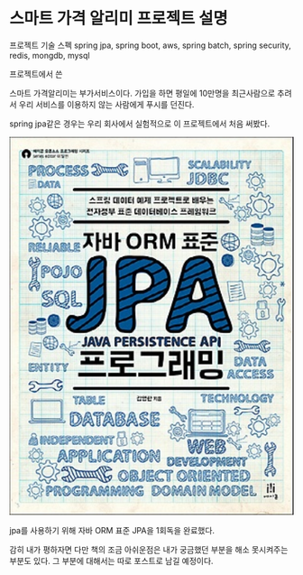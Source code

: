  # 스마트 가격 알리미 프로젝트 설명
 
 프로젝트 기술 스펙
 spring jpa, spring boot, aws, spring batch, spring security, redis, mongdb, mysql

 
 프로젝트에서 쓴 
 
 
 스마트 가격알리미는 부가서비스이다.
 가입을 하면 평일에 10만명을 최근사람으로 추려서 우리 서비스를 이용하지 않는 사람에게 푸시를 던진다.
 
 spring jpa같은 경우는 우리 회사에서 실험적으로 이 프로젝트에서 처음 써봤다.
 

 
 
<p align="center">
  <img src="/images/smart_price_notice/java_orm_standard_jpa.jpg" alt="book" width="650"/>
</p>  

jpa를 사용하기 위해 자바 ORM 표준 JPA을 1회독을 완료했다.

감히 내가 평하자면 다만 책의 조금 아쉬운점은 내가 궁금했던 부분을 해소 못시켜주는 부분도 있다.
그 부분에 대해서는 따로 포스트로 남길 예정이다.

